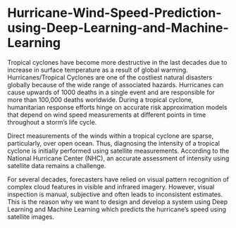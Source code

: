 # Hurricane-Wind-Speed-Prediction-using-Deep-Learning-and-Machine-Learning

Tropical cyclones have become more destructive in the last decades due to increase in surface temperature as a result of global warming. Hurricanes/Tropical Cyclones are one of the costliest natural disasters globally because of the wide range of associated hazards. Hurricanes can cause upwards of 1000 deaths in a single event and are responsible for more than 100,000 deaths worldwide. During a tropical cyclone, humanitarian response efforts hinge on accurate risk approximation models that depend on wind speed measurements at different points in time throughout a storm’s life cycle.


Direct measurements of the winds within a tropical cyclone are sparse, particularly, over open ocean. Thus, diagnosing the intensity of a tropical cyclone is initially performed using satellite measurements. According to the National Hurricane Center (NHC), an accurate assessment of intensity using satellite data remains a challenge.


For several decades, forecasters have relied on visual pattern recognition of complex cloud features in visible and infrared imagery. However, visual inspection is manual, subjective and often leads to inconsistent estimates. This is the reason why we want to design and develop a system using Deep Learning and Machine Learning which predicts the hurricane’s speed using satellite images.

